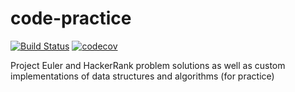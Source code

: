 # code-practice
[![Build Status](https://travis-ci.org/ddubson/code-practice.svg?branch=master)](https://travis-ci.org/ddubson/code-practice)
[![codecov](https://codecov.io/gh/ddubson/code-practice/branch/master/graph/badge.svg)](https://codecov.io/gh/ddubson/code-practice)

Project Euler and HackerRank problem solutions as well as custom implementations of data structures and algorithms (for practice)
